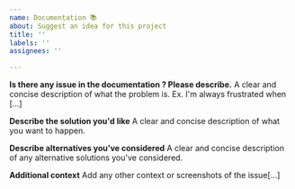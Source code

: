 ```yaml
---
name: Documentation 📚
about: Suggest an idea for this project
title: ''
labels: ''
assignees: ''

---
```


**Is there any issue in the documentation ? Please describe.**
A clear and concise description of what the problem is. Ex. I'm always frustrated when [...]

**Describe the solution you'd like**
A clear and concise description of what you want to happen.

**Describe alternatives you've considered**
A clear and concise description of any alternative solutions  you've considered.

**Additional context**
Add any other context or screenshots of the issue[...]
